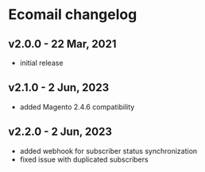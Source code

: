 # Ecomail changelog

## v2.0.0 - 22 Mar, 2021
* initial release

## v2.1.0 - 2 Jun, 2023
* added Magento 2.4.6 compatibility

## v2.2.0 - 2 Jun, 2023
* added webhook for subscriber status synchronization
* fixed issue with duplicated subscribers